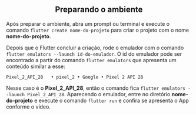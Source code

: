 <div align="center">

## Preparando o ambiente

</div>

Após preparar o ambiente, abra um prompt ou terminal e execute o comando `flutter create nome-do-projeto` para criar o projeto com o nome **nome-do-projeto**.

Depois que o Flutter concluir a criação, rode o emulador com o comando `flutter emulators --launch id-do-emulador`. O id do emulador pode ser encontrado a partir do comando `flutter emulators` que apresenta um conteúdo similar a esse:

```
Pixel_2_API_28   • pixel_2 • Google • Pixel 2 API 28
```

Nesse caso é o **Pixel_2_API_28**, então o comando fica `flutter emulators --launch Pixel_2_API_28`. Aparecendo o emulador, entre no diretório **nome-do-projeto** e execute o comando `flutter run` e confira se apresenta o App conforme o vídeo.